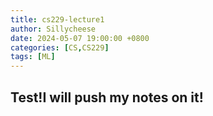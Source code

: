 ```yaml
---
title: cs229-lecture1
author: Sillycheese
date: 2024-05-07 19:00:00 +0800
categories: [CS,CS229]
tags: [ML] 
---
```


## Test!I will push my notes on it!